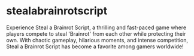 # stealabrainrotscript
Experience Steal a Brainrot Script, a thrilling and fast-paced game where players compete to steal 'Brainrot' from each other while protecting their own. With chaotic gameplay, hilarious moments, and intense competition, Steal a Brainrot Script has become a favorite among gamers worldwide!
